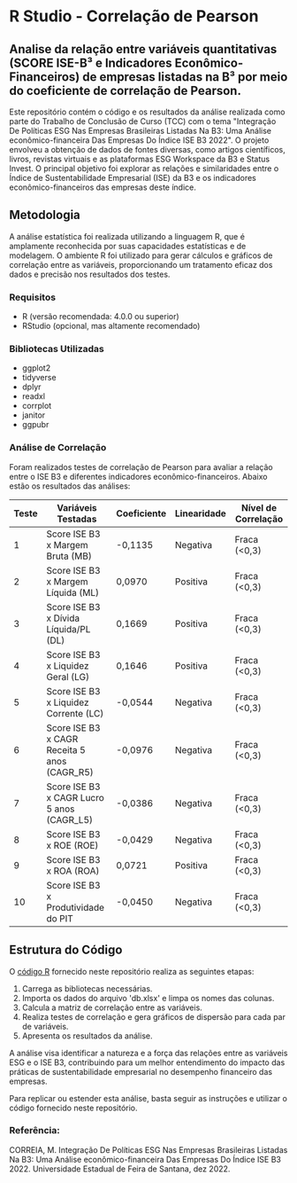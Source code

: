 # R Studio - Correlação de Pearson
 
## Analise da relação entre variáveis quantitativas (SCORE ISE-B³ e Indicadores Econômico-Financeiros) de empresas listadas na B³ por meio do coeficiente de correlação de Pearson.

Este repositório contém o código e os resultados da análise realizada como parte do Trabalho de Conclusão de Curso (TCC) com o tema "Integração De Políticas ESG Nas Empresas Brasileiras Listadas Na B3: Uma Análise econômico-financeira Das Empresas Do Índice ISE B3 2022". O projeto envolveu a obtenção de dados de fontes diversas, como artigos científicos, livros, revistas virtuais e as plataformas ESG Workspace da B3 e Status Invest. O principal objetivo foi explorar as relações e similaridades entre o Índice de Sustentabilidade Empresarial (ISE) da B3 e os indicadores econômico-financeiros das empresas deste índice.

## Metodologia

A análise estatística foi realizada utilizando a linguagem R, que é amplamente reconhecida por suas capacidades estatísticas e de modelagem. O ambiente R foi utilizado para gerar cálculos e gráficos de correlação entre as variáveis, proporcionando um tratamento eficaz dos dados e precisão nos resultados dos testes.

### Requisitos

- R (versão recomendada: 4.0.0 ou superior)
- RStudio (opcional, mas altamente recomendado)

### Bibliotecas Utilizadas

- ggplot2
- tidyverse
- dplyr
- readxl
- corrplot
- janitor
- ggpubr

### Análise de Correlação

Foram realizados testes de correlação de Pearson para avaliar a relação entre o ISE B3 e diferentes indicadores econômico-financeiros. Abaixo estão os resultados das análises:

| Teste | Variáveis Testadas           | Coeficiente | Linearidade | Nível de Correlação |
|-------|------------------------------|-------------|-------------|----------------------|
| 1     | Score ISE B3 x Margem Bruta (MB)     | -0,1135     | Negativa    | Fraca (<0,3)         |
| 2     | Score ISE B3 x Margem Líquida (ML)   | 0,0970      | Positiva    | Fraca (<0,3)         |
| 3     | Score ISE B3 x Dívida Líquida/PL (DL)| 0,1669      | Positiva    | Fraca (<0,3)         |
| 4     | Score ISE B3 x Liquidez Geral (LG)   | 0,1646      | Positiva    | Fraca (<0,3)         |
| 5     | Score ISE B3 x Liquidez Corrente (LC)| -0,0544     | Negativa    | Fraca (<0,3)         |
| 6     | Score ISE B3 x CAGR Receita 5 anos (CAGR_R5)| -0,0976 | Negativa    | Fraca (<0,3)         |
| 7     | Score ISE B3 x CAGR Lucro 5 anos (CAGR_L5)| -0,0386 | Negativa    | Fraca (<0,3)         |
| 8     | Score ISE B3 x ROE (ROE)             | -0,0429     | Negativa    | Fraca (<0,3)         |
| 9     | Score ISE B3 x ROA (ROA)             | 0,0721      | Positiva    | Fraca (<0,3)         |
| 10    | Score ISE B3 x Produtividade do PIT   | -0,0450     | Negativa    | Fraca (<0,3)         |

## Estrutura do Código

O [código R](/Testes%201-10.R) fornecido neste repositório realiza as seguintes etapas:


1. Carrega as bibliotecas necessárias.
2. Importa os dados do arquivo 'db.xlsx' e limpa os nomes das colunas.
3. Calcula a matriz de correlação entre as variáveis.
4. Realiza testes de correlação e gera gráficos de dispersão para cada par de variáveis.
5. Apresenta os resultados da análise.

A análise visa identificar a natureza e a força das relações entre as variáveis ESG e o ISE B3, contribuindo para um melhor entendimento do impacto das práticas de sustentabilidade empresarial no desempenho financeiro das empresas.

Para replicar ou estender esta análise, basta seguir as instruções e utilizar o código fornecido neste repositório.


### Referência:
CORREIA, M. Integração De Políticas ESG Nas Empresas Brasileiras Listadas Na B3: Uma Análise econômico-financeira Das Empresas Do Índice ISE B3 2022. Universidade Estadual de Feira de Santana, dez 2022.
